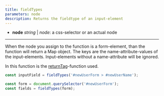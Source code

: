 ```yaml
---
title: fieldTypes
parameters: node
description: Returns the fieldtype of an input-element
---
```


- **node** *string* | *node*: a css-selector or an actual node

---

When the node you assign to the function is a form-element, than the function will return a Map object. The keys are the name-attribute-values of the input-elements. Input-elements without a name-attribute will be ignored.

In this function is the [returnTag](#returntag)-function used.

```js
const inputField = fieldTypes('#newUserForm > #newUserName');

const form = document.querySelector('#newUserForm');
const fields = fieldTypes(form);
```